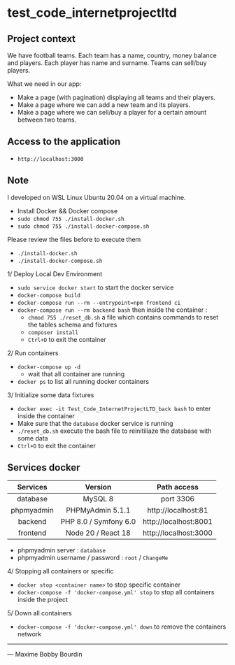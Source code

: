 # test_code_internetprojectltd

## Project context

We have football teams. Each team has a name, country, money balance and players.
Each player has name and surname.
Teams can sell/buy players.

What we need in our app:
- Make a page (with pagination) displaying all teams and their players.
- Make a page where we can add a new team and its players.
- Make a page where we can sell/buy a player for a certain amount between two teams.

## Access to the application
- `http://localhost:3000`

## Note

I developed on WSL Linux Ubuntu 20.04 on a virtual machine.

- Install Docker && Docker compose
- `sudo chmod 755 ./install-docker.sh`
- `sudo chmod 755 ./install-docker-compose.sh`

Please review the files before to execute them
- `./install-docker.sh`
- `./install-docker-compose.sh`

1/ Deploy Local Dev Environment
- `sudo service docker start` to start the docker service
- `docker-compose build`
- `docker-compose run --rm --entrypoint=npm frontend ci`
- `docker-compose run --rm backend bash` then inside the container :
    - `chmod 755 ./reset_db.sh` a file which contains commands to reset the tables schema and fixtures
    - `composer install`
    - `Ctrl+D` to exit the container

2/ Run containers
- `docker-compose up -d`
    - wait that all container are running
- `docker ps` to list all running docker containers

3/ Initialize some data fixtures
- `docker exec -it Test_Code_InternetProjectLTD_back bash` to enter inside the container
- Make sure that the `database` docker service is running
- `./reset_db.sh` execute the bash file to reinitiliaze the database with some data
- `Ctrl+D` to exit the container

## Services docker
| Services        | Version               | Path access           |
|:---------------:|:---------------------:|:---------------------:|
| database        | MySQL 8               | port 3306             |
| phpmyadmin      | PHPMyAdmin 5.1.1      | http://localhost:81   |
| backend         | PHP 8.0 / Symfony 6.0 | http://localhost:8001 |
| frontend        | Node 20 / React 18    | http://localhost:3000 |

- phpmyadmin server : `database`
- phpmyadmin username / password : `root` / `ChangeMe`

4/ Stopping all containers or specific
- `docker stop <container name>` to stop specific container
- `docker-compose -f 'docker-compose.yml' stop` to stop all containers inside the project

5/ Down all containers
- `docker-compose -f 'docker-compose.yml' down` to remove the containers network

-------

— Maxime Bobby Bourdin